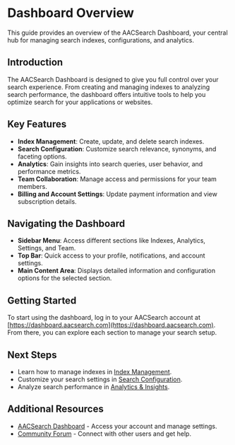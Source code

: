 # Dashboard Overview

This guide provides an overview of the AACSearch Dashboard, your central hub for managing search indexes, configurations, and analytics.

## Introduction

The AACSearch Dashboard is designed to give you full control over your search experience. From creating and managing indexes to analyzing search performance, the dashboard offers intuitive tools to help you optimize search for your applications or websites.

## Key Features

- **Index Management**: Create, update, and delete search indexes.
- **Search Configuration**: Customize search relevance, synonyms, and faceting options.
- **Analytics**: Gain insights into search queries, user behavior, and performance metrics.
- **Team Collaboration**: Manage access and permissions for your team members.
- **Billing and Account Settings**: Update payment information and view subscription details.

## Navigating the Dashboard

- **Sidebar Menu**: Access different sections like Indexes, Analytics, Settings, and Team.
- **Top Bar**: Quick access to your profile, notifications, and account settings.
- **Main Content Area**: Displays detailed information and configuration options for the selected section.

## Getting Started

To start using the dashboard, log in to your AACSearch account at [https://dashboard.aacsearch.com](https://dashboard.aacsearch.com). From there, you can explore each section to manage your search setup.

## Next Steps

- Learn how to manage indexes in [Index Management](../dashboard/indexes.md).
- Customize your search settings in [Search Configuration](../dashboard/search-config.md).
- Analyze search performance in [Analytics & Insights](../dashboard/analytics.md).

## Additional Resources

- [AACSearch Dashboard](https://dashboard.aacsearch.com) - Access your account and manage settings.
- [Community Forum](https://community.aacsearch.com) - Connect with other users and get help.
